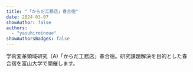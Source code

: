 ```yaml
---
title: "「からだ工務店」春合宿"
date: 2024-03-07
showAuthor: false
authors:
  - "yasuhiroinoue"
showAuthorsBadges: false
---
```


学術変革領域研究（A)「からだ工務店」春合宿。研究課題解決を目的とした春合宿を富山大学で開催します。
